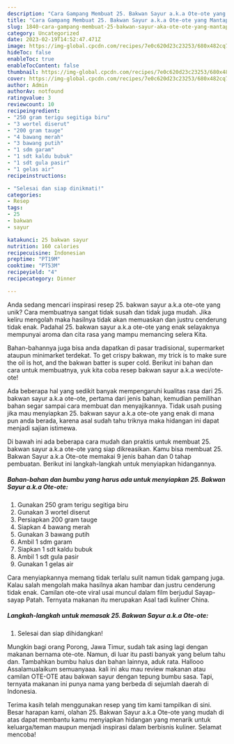 ```yaml
---
description: "Cara Gampang Membuat 25. Bakwan Sayur a.k.a Ote-ote yang Mantap"
title: "Cara Gampang Membuat 25. Bakwan Sayur a.k.a Ote-ote yang Mantap"
slug: 1840-cara-gampang-membuat-25-bakwan-sayur-aka-ote-ote-yang-mantap
category: Uncategorized
date: 2023-02-19T14:52:47.471Z
image: https://img-global.cpcdn.com/recipes/7e0c620d23c23253/680x482cq70/25-bakwan-sayur-aka-ote-ote-foto-resep-utama.jpg
hideToc: false
enableToc: true
enableTocContent: false
thumbnail: https://img-global.cpcdn.com/recipes/7e0c620d23c23253/680x482cq70/25-bakwan-sayur-aka-ote-ote-foto-resep-utama.jpg
cover: https://img-global.cpcdn.com/recipes/7e0c620d23c23253/680x482cq70/25-bakwan-sayur-aka-ote-ote-foto-resep-utama.jpg
author: Admin
authorAv: notfound
ratingvalue: 3
reviewcount: 10
recipeingredient:
- "250 gram terigu segitiga biru"
- "3 wortel diserut"
- "200 gram tauge"
- "4 bawang merah"
- "3 bawang putih"
- "1 sdm garam"
- "1 sdt kaldu bubuk"
- "1 sdt gula pasir"
- "1 gelas air"
recipeinstructions:

- "Selesai dan siap dinikmati!"
categories:
- Resep
tags:
- 25
- bakwan
- sayur

katakunci: 25 bakwan sayur 
nutrition: 160 calories
recipecuisine: Indonesian
preptime: "PT19M"
cooktime: "PT53M"
recipeyield: "4"
recipecategory: Dinner

---
```





Anda sedang mencari inspirasi resep 25. bakwan sayur a.k.a ote-ote yang unik? Cara membuatnya sangat tidak susah dan tidak juga mudah. Jika keliru mengolah maka hasilnya tidak akan memuaskan dan justru cenderung tidak enak. Padahal 25. bakwan sayur a.k.a ote-ote yang enak selayaknya mempunyai aroma dan cita rasa yang mampu memancing selera Kita.





Bahan-bahannya juga bisa anda dapatkan di pasar tradisional, supermarket ataupun minimarket terdekat. To get crispy bakwan, my trick is to make sure the oil is hot, and the bakwan batter is super cold. Berikut ini bahan dan cara untuk membuatnya, yuk kita coba resep bakwan sayur a.k.a weci/ote-ote!

Ada beberapa hal yang sedikit banyak mempengaruhi kualitas rasa dari 25. bakwan sayur a.k.a ote-ote, pertama dari jenis bahan, kemudian pemilihan bahan segar sampai cara membuat dan menyajikannya. Tidak usah pusing jika mau menyiapkan 25. bakwan sayur a.k.a ote-ote yang enak di mana pun anda berada, karena asal sudah tahu triknya maka hidangan ini dapat menjadi sajian istimewa.






Di bawah ini ada beberapa cara mudah dan praktis untuk membuat 25. bakwan sayur a.k.a ote-ote yang siap dikreasikan. Kamu bisa membuat 25. Bakwan Sayur a.k.a Ote-ote memakai 9 jenis bahan dan 0 tahap pembuatan. Berikut ini langkah-langkah untuk menyiapkan hidangannya.

<!--inarticleads1-->

##### Bahan-bahan dan bumbu yang harus ada untuk menyiapkan 25. Bakwan Sayur a.k.a Ote-ote:

1. Gunakan 250 gram terigu segitiga biru
1. Gunakan 3 wortel diserut
1. Persiapkan 200 gram tauge
1. Siapkan 4 bawang merah
1. Gunakan 3 bawang putih
1. Ambil 1 sdm garam
1. Siapkan 1 sdt kaldu bubuk
1. Ambil 1 sdt gula pasir
1. Gunakan 1 gelas air


Cara menyiapkannya memang tidak terlalu sulit namun tidak gampang juga. Kalau salah mengolah maka hasilnya akan hambar dan justru cenderung tidak enak. Camilan ote-ote viral usai muncul dalam film berjudul Sayap-sayap Patah. Ternyata makanan itu merupakan Asal tadi kuliner China. 

<!--inarticleads2-->

##### Langkah-langkah untuk memasak 25. Bakwan Sayur a.k.a Ote-ote:


1. Selesai dan siap dihidangkan!

Mungkin bagi orang Porong, Jawa Timur, sudah tak asing lagi dengan makanan bernama ote-ote. Namun, di luar itu pasti banyak yang belum tahu dan. Tambahkan bumbu halus dan bahan lainnya, aduk rata. Hallooo Assalamualaikum semuanyaaa. kali ini aku mau review makanan atau camilan OTE-OTE atau bakwan sayur dengan tepung bumbu sasa. Tapi, ternyata makanan ini punya nama yang berbeda di sejumlah daerah di Indonesia. 

Terima kasih telah menggunakan resep yang tim kami tampilkan di sini. Besar harapan kami, olahan 25. Bakwan Sayur a.k.a Ote-ote yang mudah di atas dapat membantu kamu menyiapkan hidangan yang menarik untuk keluarga/teman maupun menjadi inspirasi dalam berbisnis kuliner. Selamat mencoba!
